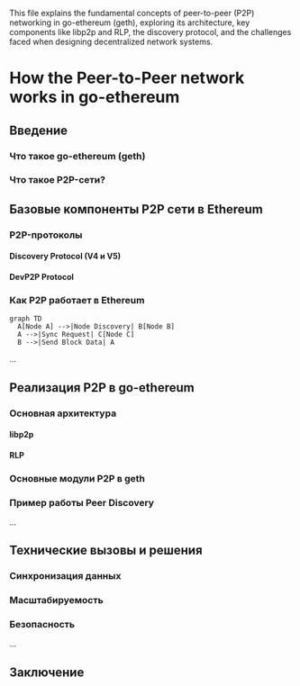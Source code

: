 This file explains the fundamental concepts of peer-to-peer (P2P) networking in go-ethereum (geth), exploring its architecture, key components like libp2p and RLP, the discovery protocol, and the challenges faced when designing decentralized network systems.

# How the Peer-to-Peer network works in go-ethereum
## Введение
### Что такое go-ethereum (geth)
### Что такое P2P-сети?


## Базовые компоненты P2P сети в Ethereum
### P2P-протоколы
#### Discovery Protocol (V4 и V5)
#### DevP2P Protocol
### Как P2P работает в Ethereum

```mermaid
graph TD
  A[Node A] -->|Node Discovery| B[Node B]
  A -->|Sync Request| C[Node C]
  B -->|Send Block Data| A
```


...

## Реализация P2P в go-ethereum
### Основная архитектура
#### libp2p
#### RLP
### Основные модули P2P в geth
### Пример работы Peer Discovery

...

## Технические вызовы и решения
### Синхронизация данных
### Масштабируемость
### Безопасность
...

## Заключение

